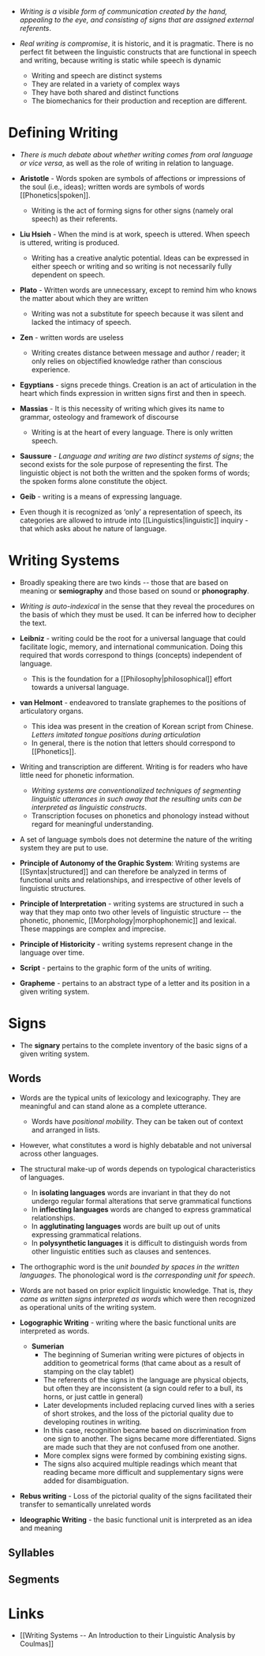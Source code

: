 * *Writing is a visible form of communication created by the hand, appealing to the eye, and consisting of signs that are assigned external referents*.

* *Real writing is compromise*, it is historic, and it is pragmatic. There is no perfect fit between the linguistic constructs that are functional in speech and writing, because writing is static while speech is dynamic
	* Writing and speech are distinct systems 
	* They are related in a variety of complex ways 
	* They have both shared and distinct functions 
	* The biomechanics for  their production and reception are different.

# Defining Writing
* *There is much debate about whether writing comes from oral language or vice versa*, as well as the role of writing in relation to language.

* **Aristotle** - Words spoken are symbols of affections or impressions of the soul (i.e., ideas); written words are symbols of words [[Phonetics|spoken]].
	* Writing is the act of forming signs for other signs (namely oral speech) as their referents. 
* **Liu Hsieh** - When the mind is at work, speech is uttered. When speech is uttered, writing is produced.
	* Writing has a creative analytic potential. Ideas can be expressed in either speech or writing and so writing is not necessarily fully dependent on speech. 
* **Plato** - Written words are unnecessary, except to remind him who knows the matter about which they are written 
	* Writing was not a substitute for speech because it was silent and lacked the intimacy of speech. 
* **Zen** - written words are useless
	* Writing creates distance between message and author / reader; it only relies on objectified knowledge rather than conscious experience.
* **Egyptians** - signs precede things. Creation is an act of articulation in the heart which finds expression in written signs first and then in speech. 
* **Massias** - It is this necessity of writing which gives its name to grammar, osteology and framework of discourse
	* Writing is at the heart of every language. There is only written speech.
* **Saussure** - *Language and writing are two distinct systems of signs*; the second exists for the sole purpose of representing the first. The linguistic object is not both the written and the spoken forms of words; the spoken forms alone constitute the object.
* **Geib** - writing is a means of expressing language. 
 
* Even though it is recognized as ‘only’ a representation of speech, its categories are allowed to intrude into [[Linguistics|linguistic]] inquiry - that which asks about he nature of language.

# Writing Systems 
* Broadly speaking there are two kinds -- those that are based on meaning or **semiography** and those based on sound or **phonography**. 
* *Writing is auto-indexical* in the sense that they reveal the procedures on the basis of which they must be used. It can be inferred how to decipher the text. 

* **Leibniz** - writing could be the root for a universal language that could facilitate logic, memory, and international communication. Doing this required that words correspond to things (concepts) independent of language. 
	* This is the foundation for a [[Philosophy|philosophical]] effort towards a universal language. 

* **van Helmont** - endeavored to translate graphemes to the positions of articulatory organs. 
	* This idea was present in the creation of Korean script from Chinese. *Letters imitated tongue positions during articulation*
	* In general, there is the notion that letters should correspond to [[Phonetics]]. 

* Writing and transcription are different. Writing is for readers who have little need for phonetic information. 
	* *Writing systems are conventionalized techniques of segmenting linguistic utterances in such away that the resulting units can be interpreted as linguistic constructs*. 
	* Transcription focuses on phonetics and phonology instead without regard for meaningful understanding. 
* A set of language symbols does not determine the nature of the writing system they are put to use. 

* **Principle of Autonomy of the Graphic System**: Writing systems are [[Syntax|structured]] and can therefore be analyzed in terms of functional units and relationships, and irrespective of other levels of linguistic structures. 
* **Principle of Interpretation** - writing systems are structured in such a way that they map onto two other levels of linguistic structure -- the phonetic, phonemic, [[Morphology|morphophonemic]] and lexical. These mappings are complex and imprecise. 
* **Principle of Historicity** - writing systems represent change in the language over time. 

* **Script** - pertains to the graphic form of the units of writing. 
* **Grapheme** - pertains to an abstract type of a letter and its position in a given writing system. 

# Signs 
* The **signary** pertains to the complete inventory of the basic signs of a given writing system. 
## Words 
* Words are the typical units of lexicology and lexicography. They are meaningful and can stand alone as a complete utterance.
	* Words have *positional mobility*. They can be taken out of context and arranged in lists. 
* However, what constitutes a word is highly debatable and not universal across other languages.
* The structural make-up of words depends on typological characteristics of languages.
	* In **isolating languages** words are invariant in that they do not undergo regular formal alterations that serve grammatical functions 
	* In **inflecting languages** words are changed to express grammatical relationships.
	* In **agglutinating languages** words are built up out of units expressing grammatical relations.
	* In **polysynthetic languages** it is difficult to distinguish words from other linguistic entities such as clauses and sentences. 

* The orthographic word is the *unit bounded by spaces in the written languages*. The phonological word is *the corresponding unit for speech*. 
* Words are not based on prior explicit linguistic knowledge. That is, *they came as written signs interpreted as words* which were then recognized as operational units of the writing system. 

* **Logographic Writing** - writing where the basic functional units are interpreted as words. 
	* **Sumerian** 
		* The beginning of Sumerian writing were pictures of objects in addition to geometrical forms (that came about as a result of stamping on the clay tablet)
		* The referents of the signs in the language are physical objects, but often they are inconsistent (a sign could refer to a bull, its horns, or just cattle in general)
		* Later developments included replacing curved lines with a series of short strokes, and the loss of the pictorial quality due to developing routines in writing.
		* In this case, recognition became based on discrimination from one sign to another.  The signs became more differentiated. Signs are made such that they are not confused from one another. 
		* More complex signs were formed by combining existing signs. 
		* The signs also acquired multiple readings which meant that reading became more difficult and supplementary signs were added for disambiguation.

* **Rebus writing** - Loss of the pictorial quality of the signs facilitated their transfer to semantically unrelated words

* **Ideographic Writing** - the basic functional unit is interpreted as an idea and meaning

## Syllables 

## Segments 

# Links 
* [[Writing Systems -- An Introduction to their Linguistic Analysis by Coulmas]]